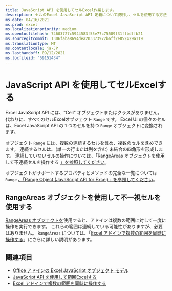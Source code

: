 ```yaml
---
title: JavaScript API を使用してセルExcel作業します。
description: セルのExcel JavaScript API 定義について説明し、セルを使用する方法について説明します。
ms.date: 04/16/2021
ms.prod: excel
ms.localizationpriority: medium
ms.openlocfilehash: 74603727c5944583f55e77c75589f31ffbdffb21
ms.sourcegitcommit: 1306faba8694dea203373972b6ff2e852429a119
ms.translationtype: MT
ms.contentlocale: ja-JP
ms.lasthandoff: 09/12/2021
ms.locfileid: "59151434"
---
```

# <a name="work-with-cells-using-the-excel-javascript-api"></a>JavaScript API を使用してセルExcelする

Excel JavaScript API には、"Cell" オブジェクトまたはクラスがありません。 代わりに、すべてのセルExcelオブジェクト `Range` です。 Excel UI の個々のセルは、Excel JavaScript API の 1 つのセルを持つ `Range` オブジェクトに変換されます。

オブジェクト `Range` には、複数の連続するセルを含め、複数のセルを含めできます。 連続するセルは、(単一の行または列を含む) 未結合の四角形を形成します。 連続していないセルの操作については、「RangeAreas オブジェクトを使用して不連続セルを操作する [」を参照してください](#work-with-discontiguous-cells-using-the-rangeareas-object)。

オブジェクトがサポートするプロパティとメソッドの完全な一覧については `Range` [、「Range Object (JavaScript API for Excel)」を参照してください](/javascript/api/excel/excel.range)。

## <a name="work-with-discontiguous-cells-using-the-rangeareas-object"></a>RangeAreas オブジェクトを使用して不一視セルを使用する

[RangeAreas オブジェクトを](/javascript/api/excel/excel.rangeareas)使用すると、アドインは複数の範囲に対して一度に操作を実行できます。 これらの範囲は連続している可能性がありますが、必要はありません。 `RangeAreas` については、「[Excel アドインで複数の範囲を同時に操作する](excel-add-ins-multiple-ranges.md)」にさらに詳しい説明があります。

## <a name="see-also"></a>関連項目

- [Office アドインの Excel JavaScript オブジェクト モデル](excel-add-ins-core-concepts.md)
- [JavaScript API を使用して範囲Excelする](excel-add-ins-ranges-get.md)
- [Excel アドインで複数の範囲を同時に操作する](excel-add-ins-multiple-ranges.md)
